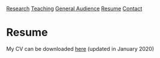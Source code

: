 [Research](Research/research.md)      [Teaching](teaching.md)      [General Audience](General-audience/general-audience.med)     [Resume](Resume/resume.md)      [Contact](Contact/contact.md)

# Resume

My CV can be downloaded [here](https://drive.google.com/file/d/1I0KV-W6e-GILbYcOQhKHVhXaMMB64iSr/view) (updated in January 2020)
